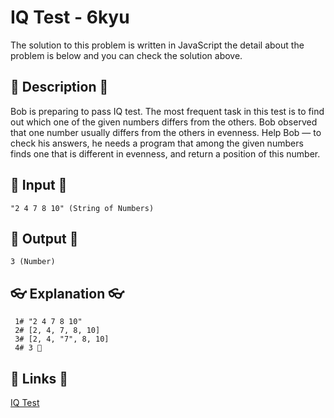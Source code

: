# IQ Test - 6kyu

The solution to this problem is written in JavaScript the detail about the problem is below and you can check the solution above.

## 💬 Description 💬

Bob is preparing to pass IQ test. The most frequent task in this test is to find out which one of the given numbers differs from the others. Bob observed that one number usually differs from the others in evenness. Help Bob — to check his answers, he needs a program that among the given numbers finds one that is different in evenness, and return a position of this number.

## 🥚 Input 🥚

```
"2 4 7 8 10" (String of Numbers)
```

## 🐣 Output 🐣

```
3 (Number)
```

## 👓 Explanation 👓

```
 1# "2 4 7 8 10"
 2# [2, 4, 7, 8, 10]
 3# [2, 4, "7", 8, 10]
 4# 3 🎉
```

## 🔗 Links 🔗

[IQ Test](https://www.codewars.com/kata/552c028c030765286c00007d)
